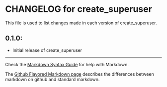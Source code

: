 # CHANGELOG for create_superuser

This file is used to list changes made in each version of create_superuser.

## 0.1.0:

* Initial release of create_superuser

- - -
Check the [Markdown Syntax Guide](http://daringfireball.net/projects/markdown/syntax) for help with Markdown.

The [Github Flavored Markdown page](http://github.github.com/github-flavored-markdown/) describes the differences between markdown on github and standard markdown.
